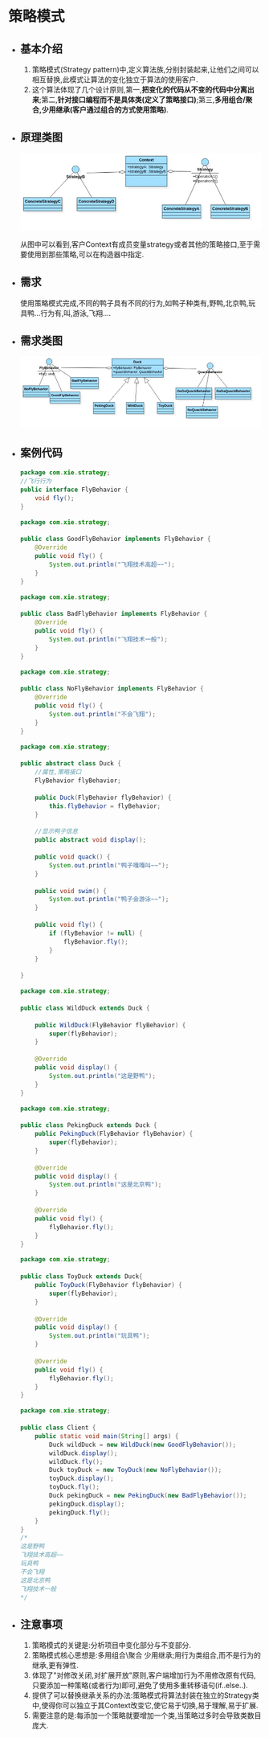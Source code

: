 # 策略模式

- ## 基本介绍

  1. 策略模式(Strategy pattern)中,定义算法族,分别封装起来,让他们之间可以相互替换,此模式让算法的变化独立于算法的使用客户.
  2. 这个算法体现了几个设计原则,第一,**把变化的代码从不变的代码中分离出来**;第二,**针对接口编程而不是具体类(定义了策略接口)**;第三,**多用组合/聚合,少用继承(客户通过组合的方式使用策略)**.

- ## 原理类图

  ![strategy1.jpg](0_images/strategy1.jpg)

  从图中可以看到,客户Context有成员变量strategy或者其他的策略接口,至于需要使用到那些策略,可以在构造器中指定.

- ## 需求

  使用策略模式完成,不同的鸭子具有不同的行为,如鸭子种类有,野鸭,北京鸭,玩具鸭...行为有,叫,游泳,飞翔....

- ## 需求类图

  ![strategy2.jpg](0_images/strategy2.jpg)

- ## 案例代码

  ```java
  package com.xie.strategy;
  //飞行行为
  public interface FlyBehavior {
      void fly();
  }
  ```

  ```java
  package com.xie.strategy;
  
  public class GoodFlyBehavior implements FlyBehavior {
      @Override
      public void fly() {
          System.out.println("飞翔技术高超~~");
      }
  }
  
  ```

  ```java
  package com.xie.strategy;
  
  public class BadFlyBehavior implements FlyBehavior {
      @Override
      public void fly() {
          System.out.println("飞翔技术一般");
      }
  }
  
  ```

  ```java
  package com.xie.strategy;
  
  public class NoFlyBehavior implements FlyBehavior {
      @Override
      public void fly() {
          System.out.println("不会飞翔");
      }
  }
  
  ```

  ```java
  package com.xie.strategy;
  
  public abstract class Duck {
      //属性,策略接口
      FlyBehavior flyBehavior;
  
      public Duck(FlyBehavior flyBehavior) {
          this.flyBehavior = flyBehavior;
      }
  
      //显示鸭子信息
      public abstract void display();
  
      public void quack() {
          System.out.println("鸭子嘎嘎叫~~");
      }
  
      public void swim() {
          System.out.println("鸭子会游泳~~");
      }
  
      public void fly() {
          if (flyBehavior != null) {
              flyBehavior.fly();
          }
      }
  
  }
  
  ```

  ```java
  package com.xie.strategy;
  
  public class WildDuck extends Duck {
  
      public WildDuck(FlyBehavior flyBehavior) {
          super(flyBehavior);
      }
  
      @Override
      public void display() {
          System.out.println("这是野鸭");
      }
  }
  
  ```

  ```java
  package com.xie.strategy;
  
  public class PekingDuck extends Duck {
      public PekingDuck(FlyBehavior flyBehavior) {
          super(flyBehavior);
      }
  
      @Override
      public void display() {
          System.out.println("这是北京鸭");
      }
  
      @Override
      public void fly() {
          flyBehavior.fly();
      }
  }
  
  ```

  ```java
  package com.xie.strategy;
  
  public class ToyDuck extends Duck{
      public ToyDuck(FlyBehavior flyBehavior) {
          super(flyBehavior);
      }
  
      @Override
      public void display() {
          System.out.println("玩具鸭");
      }
  
      @Override
      public void fly() {
          flyBehavior.fly();
      }
  }
  
  ```

  ```java
  package com.xie.strategy;
  
  public class Client {
      public static void main(String[] args) {
          Duck wildDuck = new WildDuck(new GoodFlyBehavior());
          wildDuck.display();
          wildDuck.fly();
          Duck toyDuck = new ToyDuck(new NoFlyBehavior());
          toyDuck.display();
          toyDuck.fly();
          Duck pekingDuck = new PekingDuck(new BadFlyBehavior());
          pekingDuck.display();
          pekingDuck.fly();
      }
  }
  /*
  这是野鸭
  飞翔技术高超~~
  玩具鸭
  不会飞翔
  这是北京鸭
  飞翔技术一般
  */
  
  ```

- ## 注意事项

  1. 策略模式的关键是:分析项目中变化部分与不变部分.
  2. 策略模式核心思想是:多用组合\聚合 少用继承;用行为类组合,而不是行为的继承,更有弹性.
  3. 体现了"对修改关闭,对扩展开放"原则,客户端增加行为不用修改原有代码,只要添加一种策略(或者行为)即可,避免了使用多重转移语句(if..else..).
  4. 提供了可以替换继承关系的办法:策略模式将算法封装在独立的Strategy类中,使得你可以独立于其Context改变它,使它易于切换,易于理解,易于扩展.
  5. 需要注意的是:每添加一个策略就要增加一个类,当策略过多时会导致类数目庞大.
